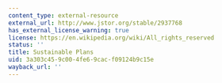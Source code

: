 ```yaml
---
content_type: external-resource
external_url: http://www.jstor.org/stable/2937768
has_external_license_warning: true
license: https://en.wikipedia.org/wiki/All_rights_reserved
status: ''
title: Sustainable Plans
uid: 3a303c45-9c00-4fe6-9cac-f09124b9c15e
wayback_url: ''
---
```

